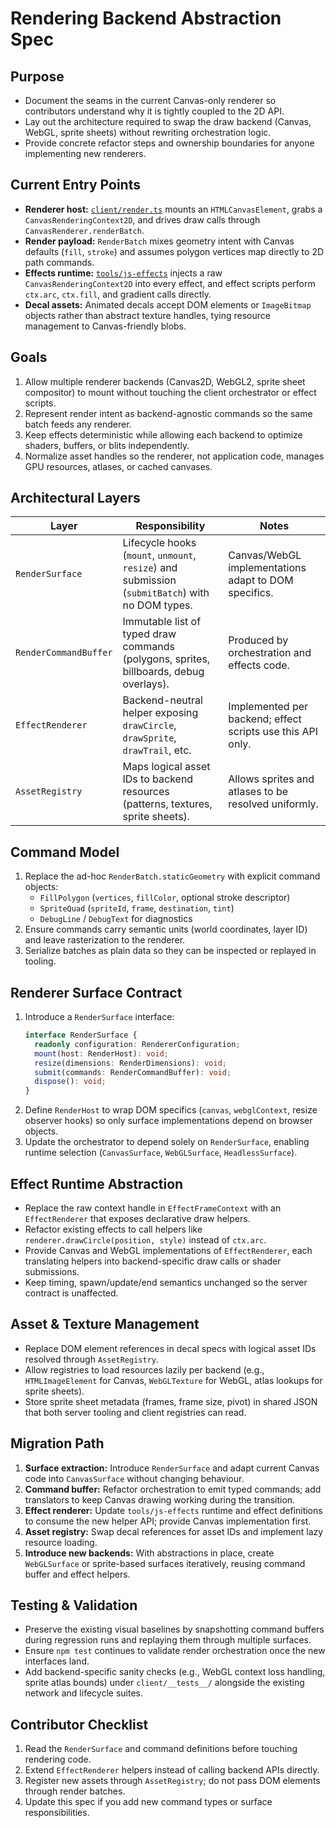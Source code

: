 # Rendering Backend Abstraction Spec

## Purpose
- Document the seams in the current Canvas-only renderer so contributors understand why it is tightly coupled to the 2D API.
- Lay out the architecture required to swap the draw backend (Canvas, WebGL, sprite sheets) without rewriting orchestration logic.
- Provide concrete refactor steps and ownership boundaries for anyone implementing new renderers.

## Current Entry Points
- **Renderer host:** [`client/render.ts`](../../client/render.ts) mounts an `HTMLCanvasElement`, grabs a `CanvasRenderingContext2D`, and drives draw calls through `CanvasRenderer.renderBatch`.
- **Render payload:** `RenderBatch` mixes geometry intent with Canvas defaults (`fill`, `stroke`) and assumes polygon vertices map directly to 2D path commands.
- **Effects runtime:** [`tools/js-effects`](../../tools/js-effects) injects a raw `CanvasRenderingContext2D` into every effect, and effect scripts perform `ctx.arc`, `ctx.fill`, and gradient calls directly.
- **Decal assets:** Animated decals accept DOM elements or `ImageBitmap` objects rather than abstract texture handles, tying resource management to Canvas-friendly blobs.

## Goals
1. Allow multiple renderer backends (Canvas2D, WebGL2, sprite sheet compositor) to mount without touching the client orchestrator or effect scripts.
2. Represent render intent as backend-agnostic commands so the same batch feeds any renderer.
3. Keep effects deterministic while allowing each backend to optimize shaders, buffers, or blits independently.
4. Normalize asset handles so the renderer, not application code, manages GPU resources, atlases, or cached canvases.

## Architectural Layers
| Layer | Responsibility | Notes |
| --- | --- | --- |
| `RenderSurface` | Lifecycle hooks (`mount`, `unmount`, `resize`) and submission (`submitBatch`) with no DOM types. | Canvas/WebGL implementations adapt to DOM specifics. |
| `RenderCommandBuffer` | Immutable list of typed draw commands (polygons, sprites, billboards, debug overlays). | Produced by orchestration and effects code. |
| `EffectRenderer` | Backend-neutral helper exposing `drawCircle`, `drawSprite`, `drawTrail`, etc. | Implemented per backend; effect scripts use this API only. |
| `AssetRegistry` | Maps logical asset IDs to backend resources (patterns, textures, sprite sheets). | Allows sprites and atlases to be resolved uniformly. |

## Command Model
1. Replace the ad-hoc `RenderBatch.staticGeometry` with explicit command objects:
   - `FillPolygon` (`vertices`, `fillColor`, optional stroke descriptor)
   - `SpriteQuad` (`spriteId`, `frame`, `destination`, `tint`)
   - `DebugLine` / `DebugText` for diagnostics
2. Ensure commands carry semantic units (world coordinates, layer ID) and leave rasterization to the renderer.
3. Serialize batches as plain data so they can be inspected or replayed in tooling.

## Renderer Surface Contract
1. Introduce a `RenderSurface` interface:
   ```ts
   interface RenderSurface {
     readonly configuration: RendererConfiguration;
     mount(host: RenderHost): void;
     resize(dimensions: RenderDimensions): void;
     submit(commands: RenderCommandBuffer): void;
     dispose(): void;
   }
   ```
2. Define `RenderHost` to wrap DOM specifics (`canvas`, `webglContext`, resize observer hooks) so only surface implementations depend on browser objects.
3. Update the orchestrator to depend solely on `RenderSurface`, enabling runtime selection (`CanvasSurface`, `WebGLSurface`, `HeadlessSurface`).

## Effect Runtime Abstraction
- Replace the raw context handle in `EffectFrameContext` with an `EffectRenderer` that exposes declarative draw helpers.
- Refactor existing effects to call helpers like `renderer.drawCircle(position, style)` instead of `ctx.arc`.
- Provide Canvas and WebGL implementations of `EffectRenderer`, each translating helpers into backend-specific draw calls or shader submissions.
- Keep timing, spawn/update/end semantics unchanged so the server contract is unaffected.

## Asset & Texture Management
- Replace DOM element references in decal specs with logical asset IDs resolved through `AssetRegistry`.
- Allow registries to load resources lazily per backend (e.g., `HTMLImageElement` for Canvas, `WebGLTexture` for WebGL, atlas lookups for sprite sheets).
- Store sprite sheet metadata (frames, frame size, pivot) in shared JSON that both server tooling and client registries can read.

## Migration Path
1. **Surface extraction:** Introduce `RenderSurface` and adapt current Canvas code into `CanvasSurface` without changing behaviour.
2. **Command buffer:** Refactor orchestration to emit typed commands; add translators to keep Canvas drawing working during the transition.
3. **Effect renderer:** Update `tools/js-effects` runtime and effect definitions to consume the new helper API; provide Canvas implementation first.
4. **Asset registry:** Swap decal references for asset IDs and implement lazy resource loading.
5. **Introduce new backends:** With abstractions in place, create `WebGLSurface` or sprite-based surfaces iteratively, reusing command buffer and effect helpers.

## Testing & Validation
- Preserve the existing visual baselines by snapshotting command buffers during regression runs and replaying them through multiple surfaces.
- Ensure `npm test` continues to validate render orchestration once the new interfaces land.
- Add backend-specific sanity checks (e.g., WebGL context loss handling, sprite atlas bounds) under `client/__tests__/` alongside the existing network and lifecycle suites.

## Contributor Checklist
1. Read the `RenderSurface` and command definitions before touching rendering code.
2. Extend `EffectRenderer` helpers instead of calling backend APIs directly.
3. Register new assets through `AssetRegistry`; do not pass DOM elements through render batches.
4. Update this spec if you add new command types or surface responsibilities.
